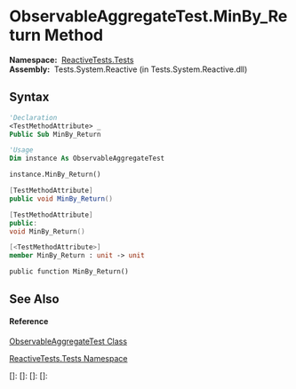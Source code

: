 # ObservableAggregateTest.MinBy\_Return Method

**Namespace:**  [ReactiveTests.Tests](ReactiveTests.Tests\ReactiveTests.Tests.md)  
**Assembly:**  Tests.System.Reactive (in Tests.System.Reactive.dll)

## Syntax

```vb
'Declaration
<TestMethodAttribute> _
Public Sub MinBy_Return
```

```vb
'Usage
Dim instance As ObservableAggregateTest

instance.MinBy_Return()
```

```csharp
[TestMethodAttribute]
public void MinBy_Return()
```

```c++
[TestMethodAttribute]
public:
void MinBy_Return()
```

```fsharp
[<TestMethodAttribute>]
member MinBy_Return : unit -> unit 
```

```jscript
public function MinBy_Return()
```

## See Also

#### Reference

[ObservableAggregateTest Class](ObservableAggregateTest\ObservableAggregateTest.md)

[ReactiveTests.Tests Namespace](ReactiveTests.Tests\ReactiveTests.Tests.md)

[]: 
[]: 
[]: 
[]: 